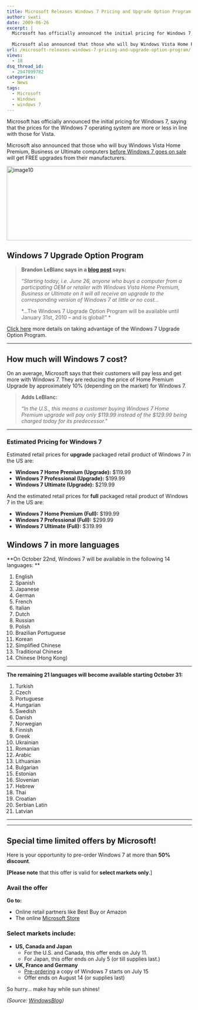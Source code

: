 ```yaml
---
title: Microsoft Releases Windows 7 Pricing and Upgrade Option Program
author: swati
date: 2009-06-26
excerpt: |
  Microsoft has officially announced the initial pricing for Windows 7, saying that the prices for the Windows 7 operating system are more or less in line with those for Vista.
  
  Microsoft also announced that those who will buy Windows Vista Home Premium, Business or Ultimate computers before Windows 7 goes on sale will get FREE upgrades from their manufacturers.
url: /microsoft-releases-windows-7-pricing-and-upgrade-option-program/
views:
  - 18
dsq_thread_id:
  - 2947099782
categories:
  - News
tags:
  - Microsoft
  - Windows
  - windows 7
---
```

Microsoft has officially announced the initial pricing for Windows 7, saying that the prices for the Windows 7 operating system are more or less in line with those for Vista.

Microsoft also announced that those who will buy Windows Vista Home Premium, Business or Ultimate computers [before Windows 7 goes on sale][1] will get FREE upgrades from their manufacturers.

<img class="aligncenter size-full wp-image-11428" src="http://cdn.devilsworkshop.org/files/2009/06/image10.jpg" alt="image10" width="560" height="202" />

## Windows 7 Upgrade Option Program

> **Brandon LeBlanc says in a **<a href="http://windowsteamblog.com/blogs/windows7/default.aspx" onclick="_gaq.push(['_trackEvent', 'outbound-article', 'http://windowsteamblog.com/blogs/windows7/default.aspx', 'blog post']);" ><strong>blog post</strong></a>** says:**
> 
> *“Starting today, i.e. June 26, anyone who buys a computer from a participating OEM or retailer with Windows Vista Home Premium, Business or Ultimate on it will all receive an upgrade to the corresponding version of Windows 7 at little or no cost…*
> 
> *…The Windows 7 Upgrade Option Program will be available until January 31st, 2010 – and is global!” *

<a href="http://www.windows.com/upgradeoffer" onclick="_gaq.push(['_trackEvent', 'outbound-article', 'http://www.windows.com/upgradeoffer', 'Click here']);" >Click here</a> more details on taking advantage of the Windows 7 Upgrade Option Program.

****

## How much will Windows 7 cost?

On an average, Microsoft says that their customers will pay less and get more with Windows 7. They are reducing the price of Home Premium Upgrade by approximately 10% (depending on the market) for Windows 7.

> **Adds LeBlanc:**
> 
> *“In the U.S., this means a customer buying Windows 7 Home Premium upgrade will pay only $119.99 instead of the $129.99 being charged today for its predecessor.”*

****

### Estimated Pricing for Windows 7

Estimated retail prices for **upgrade** packaged retail product of Windows 7 in the US are:

  * **Windows 7 Home Premium (Upgrade):** $119.99
  * **Windows 7 Professional (Upgrade):** $199.99
  * **Windows 7 Ultimate (Upgrade):** $219.99

And the estimated retail prices for **full** packaged retail product of Windows 7 in the US are:

  * **Windows 7 Home Premium (Full):** $199.99
  * **Windows 7 Professional (Full):** $299.99
  * **Windows 7 Ultimate (Full):** $319.99

## Windows 7 in more languages

**On October 22nd, Windows 7 will be available in the following 14 languages: **

  1. English
  2. Spanish
  3. Japanese
  4. German
  5. French
  6. Italian
  7. Dutch
  8. Russian
  9. Polish
 10. Brazilian Portuguese
 11. Korean
 12. Simplified Chinese
 13. Traditional Chinese
 14. Chinese (Hong Kong)

****

**The remaining 21 languages will become available starting October 31:**

  1. Turkish
  2. Czech
  3. Portuguese
  4. Hungarian
  5. Swedish
  6. Danish
  7. Norwegian
  8. Finnish
  9. Greek
 10. Ukrainian
 11. Romanian
 12. Arabic
 13. Lithuanian
 14. Bulgarian
 15. Estonian
 16. Slovenian
 17. Hebrew
 18. Thai
 19. Croatian
 20. Serbian Latin
 21. Latvian

****

****

## Special time limited offers by Microsoft!

Here is your opportunity to pre-order Windows 7 at more than **50% discount**.

**[Please note** that this offer is valid for **select markets only**.]

### Avail the offer

**Go to:**

  * Online retail partners like Best Buy or Amazon
  * The online <a href="http://store.microsoft.com/home.aspx" onclick="_gaq.push(['_trackEvent', 'outbound-article', 'http://store.microsoft.com/home.aspx', 'Microsoft Store']);" >Microsoft Store</a>

### Select markets include:

  * **US, Canada and Japan** 
      * For the U.S. and Canada, this offer ends on July 11.
      * For Japan, this offer ends on July 5 (or till supplies last.)
  * **UK, France and Germany** 
      * <a href="http://www.microsoft.com/windows/buy/offers/pre-order.aspx" onclick="_gaq.push(['_trackEvent', 'outbound-article', 'http://www.microsoft.com/windows/buy/offers/pre-order.aspx', 'Pre-ordering']);" >Pre-ordering</a> a copy of Windows 7 starts on July 15
      * Offer ends on August 14 (or supplies last)

So hurry… make hay while sun shines!

*(Source: <a href="http://windowsteamblog.com/blogs/windows7/default.aspx" onclick="_gaq.push(['_trackEvent', 'outbound-article', 'http://windowsteamblog.com/blogs/windows7/default.aspx', 'WindowsBlog']);" >WindowsBlog</a>)*

 [1]: http://devilsworkshop.org/microsoft-to-launch-windows-7-on-october-22/
